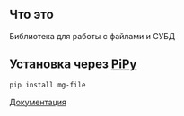 ## Что это

Библиотека для работы с файлами и СУБД

## Установка через [PiPy](https://pypi.org/project/mg-file/)

```bash
pip install mg-file
```

[Документация](/mg_file/docs/build/html/index.html)


